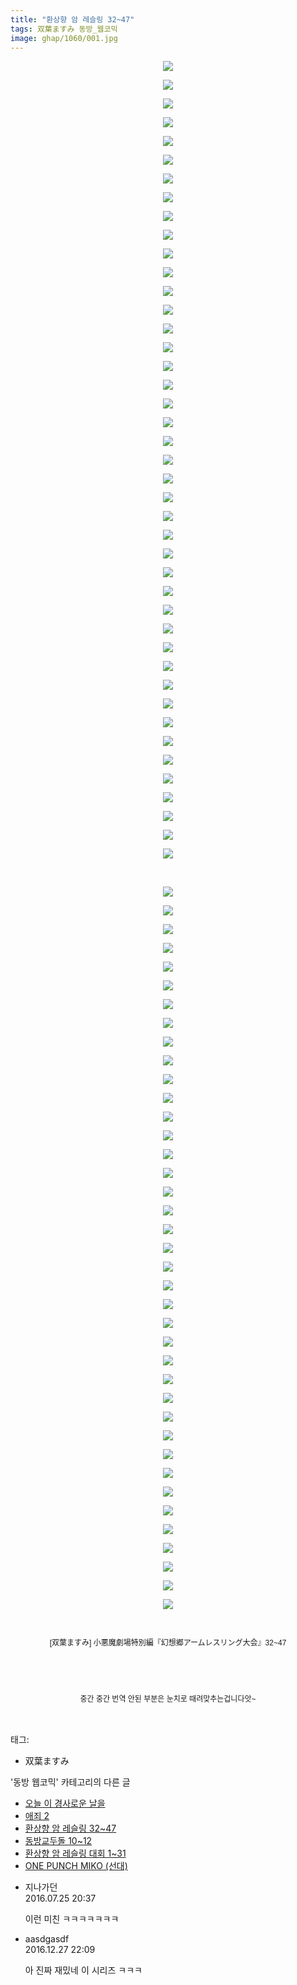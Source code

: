 ```yaml
---
title: "환상향 암 레슬링 32~47"
tags: 双葉ますみ 동방_웹코믹
image: ghap/1060/001.jpg
---
```

<div class="article">
<p style="text-align: center; clear: none; float: none;"><img src="{{ site.nasurl }}/ghap/1060/001.jpg"/></p>
<p style="text-align: center; clear: none; float: none;"><img src="{{ site.nasurl }}/ghap/1060/002.jpg"/></p>
<p style="text-align: center; clear: none; float: none;"><img src="{{ site.nasurl }}/ghap/1060/003.jpg"/></p>
<p style="text-align: center; clear: none; float: none;"><img src="{{ site.nasurl }}/ghap/1060/004.jpg"/></p>
<p style="text-align: center; clear: none; float: none;"><img src="{{ site.nasurl }}/ghap/1060/005.jpg"/></p>
<p style="text-align: center; clear: none; float: none;"><img src="{{ site.nasurl }}/ghap/1060/006.jpg"/></p>
<p style="text-align: center; clear: none; float: none;"><img src="{{ site.nasurl }}/ghap/1060/007.jpg"/></p>
<p style="text-align: center; clear: none; float: none;"><img src="{{ site.nasurl }}/ghap/1060/008.jpg"/></p>
<p style="text-align: center; clear: none; float: none;"><img src="{{ site.nasurl }}/ghap/1060/009.jpg"/></p>
<p style="text-align: center; clear: none; float: none;"><img src="{{ site.nasurl }}/ghap/1060/010.jpg"/></p>
<p style="text-align: center; clear: none; float: none;"><img src="{{ site.nasurl }}/ghap/1060/011.jpg"/></p>
<p style="text-align: center; clear: none; float: none;"><img src="{{ site.nasurl }}/ghap/1060/012.jpg"/></p>
<p style="text-align: center; clear: none; float: none;"><img src="{{ site.nasurl }}/ghap/1060/013.jpg"/></p>
<p style="text-align: center; clear: none; float: none;"><img src="{{ site.nasurl }}/ghap/1060/014.jpg"/></p>
<p style="text-align: center; clear: none; float: none;"><img src="{{ site.nasurl }}/ghap/1060/015.jpg"/></p>
<p style="text-align: center; clear: none; float: none;"><img src="{{ site.nasurl }}/ghap/1060/016.jpg"/></p>
<p style="text-align: center; clear: none; float: none;"><img src="{{ site.nasurl }}/ghap/1060/017.jpg"/></p>
<p style="text-align: center; clear: none; float: none;"><img src="{{ site.nasurl }}/ghap/1060/018.jpg"/></p>
<p style="text-align: center; clear: none; float: none;"><img src="{{ site.nasurl }}/ghap/1060/019.jpg"/></p>
<p style="text-align: center; clear: none; float: none;"><img src="{{ site.nasurl }}/ghap/1060/020.jpg"/></p>
<p style="text-align: center; clear: none; float: none;"><img src="{{ site.nasurl }}/ghap/1060/021.jpg"/></p>
<p style="text-align: center; clear: none; float: none;"><img src="{{ site.nasurl }}/ghap/1060/022.jpg"/></p>
<p style="text-align: center; clear: none; float: none;"><img src="{{ site.nasurl }}/ghap/1060/023.jpg"/></p>
<p style="text-align: center; clear: none; float: none;"><img src="{{ site.nasurl }}/ghap/1060/024.jpg"/></p>
<p style="text-align: center; clear: none; float: none;"><img src="{{ site.nasurl }}/ghap/1060/025.jpg"/></p>
<p style="text-align: center; clear: none; float: none;"><img src="{{ site.nasurl }}/ghap/1060/026.jpg"/></p>
<p style="text-align: center; clear: none; float: none;"><img src="{{ site.nasurl }}/ghap/1060/027.jpg"/></p>
<p style="text-align: center; clear: none; float: none;"><img src="{{ site.nasurl }}/ghap/1060/028.jpg"/></p>
<p style="text-align: center; clear: none; float: none;"><img src="{{ site.nasurl }}/ghap/1060/029.jpg"/></p>
<p style="text-align: center; clear: none; float: none;"><img src="{{ site.nasurl }}/ghap/1060/030.jpg"/></p>
<p style="text-align: center; clear: none; float: none;"><img src="{{ site.nasurl }}/ghap/1060/031.jpg"/></p>
<p style="text-align: center; clear: none; float: none;"><img src="{{ site.nasurl }}/ghap/1060/032.jpg"/></p>
<p style="text-align: center; clear: none; float: none;"><img src="{{ site.nasurl }}/ghap/1060/033.jpg"/></p>
<p style="text-align: center; clear: none; float: none;"><img src="{{ site.nasurl }}/ghap/1060/034.jpg"/></p>
<p style="text-align: center; clear: none; float: none;"><img src="{{ site.nasurl }}/ghap/1060/035.jpg"/></p>
<p style="text-align: center; clear: none; float: none;"><img src="{{ site.nasurl }}/ghap/1060/036.jpg"/></p>
<p style="text-align: center; clear: none; float: none;"><img src="{{ site.nasurl }}/ghap/1060/037.jpg"/></p>
<p style="text-align: center; clear: none; float: none;"><img src="{{ site.nasurl }}/ghap/1060/038.jpg"/></p>
<p style="text-align: center; clear: none; float: none;"><img src="{{ site.nasurl }}/ghap/1060/039.jpg"/></p>
<p style="text-align: center; clear: none; float: none;"><img src="{{ site.nasurl }}/ghap/1060/040.jpg"/></p>
<p style="text-align: center; clear: none; float: none;"><img src="{{ site.nasurl }}/ghap/1060/041.jpg"/></p>
<p style="text-align: center; clear: none; float: none;"><img src="{{ site.nasurl }}/ghap/1060/042.jpg"/></p>
<p style="text-align: center; clear: none; float: none;"><img src="{{ site.nasurl }}/ghap/1060/043.jpg"/></p>
<p><br/></p>
<p style="text-align: center; clear: none; float: none;"><img src="{{ site.nasurl }}/ghap/1060/044.jpg"/></p>
<p style="text-align: center; clear: none; float: none;"><img src="{{ site.nasurl }}/ghap/1060/045.jpg"/></p>
<p style="text-align: center; clear: none; float: none;"><img src="{{ site.nasurl }}/ghap/1060/046.jpg"/></p>
<p style="text-align: center; clear: none; float: none;"><img src="{{ site.nasurl }}/ghap/1060/047.jpg"/></p>
<p style="text-align: center; clear: none; float: none;"><img src="{{ site.nasurl }}/ghap/1060/048.jpg"/></p>
<p style="text-align: center; clear: none; float: none;"><img src="{{ site.nasurl }}/ghap/1060/049.jpg"/></p>
<p style="text-align: center; clear: none; float: none;"><img src="{{ site.nasurl }}/ghap/1060/050.jpg"/></p>
<p style="text-align: center; clear: none; float: none;"><img src="{{ site.nasurl }}/ghap/1060/051.jpg"/></p>
<p style="text-align: center; clear: none; float: none;"><img src="{{ site.nasurl }}/ghap/1060/052.jpg"/></p>
<p style="text-align: center; clear: none; float: none;"><img src="{{ site.nasurl }}/ghap/1060/053.jpg"/></p>
<p style="text-align: center; clear: none; float: none;"><img src="{{ site.nasurl }}/ghap/1060/054.jpg"/></p>
<p style="text-align: center; clear: none; float: none;"><img src="{{ site.nasurl }}/ghap/1060/055.jpg"/></p>
<p style="text-align: center; clear: none; float: none;"><img src="{{ site.nasurl }}/ghap/1060/056.jpg"/></p>
<p style="text-align: center; clear: none; float: none;"><img src="{{ site.nasurl }}/ghap/1060/057.jpg"/></p>
<p style="text-align: center; clear: none; float: none;"><img src="{{ site.nasurl }}/ghap/1060/058.jpg"/></p>
<p style="text-align: center; clear: none; float: none;"><img src="{{ site.nasurl }}/ghap/1060/059.jpg"/></p>
<p style="text-align: center; clear: none; float: none;"><img src="{{ site.nasurl }}/ghap/1060/060.jpg"/></p>
<p style="text-align: center; clear: none; float: none;"><img src="{{ site.nasurl }}/ghap/1060/061.jpg"/></p>
<p style="text-align: center; clear: none; float: none;"><img src="{{ site.nasurl }}/ghap/1060/062.jpg"/></p>
<p style="text-align: center; clear: none; float: none;"><img src="{{ site.nasurl }}/ghap/1060/063.jpg"/></p>
<p style="text-align: center; clear: none; float: none;"><img src="{{ site.nasurl }}/ghap/1060/064.jpg"/></p>
<p style="text-align: center; clear: none; float: none;"><img src="{{ site.nasurl }}/ghap/1060/065.jpg"/></p>
<p style="text-align: center; clear: none; float: none;"><img src="{{ site.nasurl }}/ghap/1060/066.jpg"/></p>
<p style="text-align: center; clear: none; float: none;"><img src="{{ site.nasurl }}/ghap/1060/067.jpg"/></p>
<p style="text-align: center; clear: none; float: none;"><img src="{{ site.nasurl }}/ghap/1060/068.jpg"/></p>
<p style="text-align: center; clear: none; float: none;"><img src="{{ site.nasurl }}/ghap/1060/069.jpg"/></p>
<p style="text-align: center; clear: none; float: none;"><img src="{{ site.nasurl }}/ghap/1060/070.jpg"/></p>
<p style="text-align: center; clear: none; float: none;"><img src="{{ site.nasurl }}/ghap/1060/071.jpg"/></p>
<p style="text-align: center; clear: none; float: none;"><img src="{{ site.nasurl }}/ghap/1060/072.jpg"/></p>
<p style="text-align: center; clear: none; float: none;"><img src="{{ site.nasurl }}/ghap/1060/073.jpg"/></p>
<p style="text-align: center; clear: none; float: none;"><img src="{{ site.nasurl }}/ghap/1060/074.jpg"/></p>
<p style="text-align: center; clear: none; float: none;"><img src="{{ site.nasurl }}/ghap/1060/075.jpg"/></p>
<p style="text-align: center; clear: none; float: none;"><img src="{{ site.nasurl }}/ghap/1060/076.jpg"/></p>
<p style="text-align: center; clear: none; float: none;"><img src="{{ site.nasurl }}/ghap/1060/077.jpg"/></p>
<p style="text-align: center; clear: none; float: none;"><img src="{{ site.nasurl }}/ghap/1060/078.jpg"/></p>
<p style="text-align: center; clear: none; float: none;"><img src="{{ site.nasurl }}/ghap/1060/079.jpg"/></p>
<p style="text-align: center; clear: none; float: none;"><img src="{{ site.nasurl }}/ghap/1060/080.jpg"/></p>
<p style="text-align: center; clear: none; float: none;"><img src="{{ site.nasurl }}/ghap/1060/081.jpg"/></p>
<p style="text-align: center; clear: none; float: none;"><img src="{{ site.nasurl }}/ghap/1060/082.jpg"/></p>
<p style="text-align: center; clear: none; float: none;"><br/></p>
<p style="box-sizing: border-box; margin-right: 0px; margin-left: 0px; font-family: Arial, 돋움, Dotum, AppleGothic, sans-serif; font-size: 12px; line-height: 18px; text-align: center; clear: none; float: none; padding-top: 0px !important; padding-bottom: 0px !important;">[双葉ますみ] 小悪魔劇場特別編『幻想郷アームレスリング大会』32~47</p>
<p style="box-sizing: border-box; margin-right: 0px; margin-left: 0px; font-family: Arial, 돋움, Dotum, AppleGothic, sans-serif; font-size: 12px; line-height: 18px; text-align: center; clear: none; float: none; padding-top: 0px !important; padding-bottom: 0px !important;"><br/></p>
<p style="box-sizing: border-box; margin-right: 0px; margin-left: 0px; font-family: Arial, 돋움, Dotum, AppleGothic, sans-serif; font-size: 12px; line-height: 18px; text-align: center; clear: none; float: none; padding-top: 0px !important; padding-bottom: 0px !important;"><br/></p>
<p style="box-sizing: border-box; margin-right: 0px; margin-left: 0px; font-family: Arial, 돋움, Dotum, AppleGothic, sans-serif; font-size: 12px; line-height: 18px; text-align: center; clear: none; float: none; padding-top: 0px !important; padding-bottom: 0px !important;">중간 중간 번역 안된 부분은 눈치로 때려맞추는겁니다앗~</p>
<p><br/></p>
</div><div class="tagTrail">
<p>태그: </p>
<ul>
<li>双葉ますみ</li>
</ul>
</div><div class="another">
<p>'동방 웹코믹' 카테고리의 다른 글</p>
<ul>
<li><a href="/2016-07-24-ghap_1081">오늘 이 경사로운 날을</a></li>
<li><a href="/2016-07-24-ghap_1067">애죄 2</a></li>
<li><a href="/2016-07-24-ghap_1060">환상향 암 레슬링 32~47</a></li>
<li><a href="/2016-07-24-ghap_1055">동방교두돌 10~12</a></li>
<li><a href="/2016-07-23-ghap_1045">환상향 암 레슬링 대회 1~31</a></li>
<li><a href="/2016-07-23-ghap_1028">ONE PUNCH MIKO (선대)</a></li>
</ul>
</div><div class="cb_module cb_fluid">
<div class="cb_wrt cb_profile">
<div class="comment">
<ul>
<li class="cb_thumb_off" id="comment14765478">
<div class="cb_comment_area">
<div class="cb_info_area">
<div class="cb_section">
<span class="cb_nick_name">지나가던</span>
</div>
<div class="cb_section">
<span class="cb_date">2016.07.25 20:37 </span>
</div>
</div>
<div class="cb_dsc_comment">
<p class="cb_dsc">
											이런 미친 ㅋㅋㅋㅋㅋㅋㅋ
										</p>
</div>
</div></li>
<li class="cb_thumb_off" id="comment14878279">
<div class="cb_comment_area">
<div class="cb_info_area">
<div class="cb_section">
<span class="cb_nick_name">aasdgasdf</span>
</div>
<div class="cb_section">
<span class="cb_date">2016.12.27 22:09 </span>
</div>
</div>
<div class="cb_dsc_comment">
<p class="cb_dsc">
											아 진짜 재밌네 이 시리즈 ㅋㅋㅋ
										</p>
</div>
</div></li>
</ul>
</div>
</div><!-- commentList close -->
</div>
<br/>
<p id="refer"></p>
<br/>
